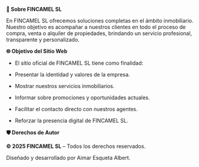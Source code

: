 **📍 Sobre FINCAMEL SL**

En FINCAMEL SL ofrecemos soluciones completas en el ámbito inmobiliario. Nuestro objetivo es acompañar a nuestros clientes en todo el proceso de compra, venta o alquiler de propiedades, brindando un servicio profesional, transparente y personalizado.

**🌐 Objetivo del Sitio Web**

- El sitio oficial de FINCAMEL SL tiene como finalidad:

- Presentar la identidad y valores de la empresa.

- Mostrar nuestros servicios inmobiliarios.

- Informar sobre promociones y oportunidades actuales.

- Facilitar el contacto directo con nuestros agentes.

- Reforzar la presencia digital de FINCAMEL SL.


**🛡️ Derechos de Autor**

**© 2025 FINCAMEL SL** – Todos los derechos reservados.

Diseñado y desarrollado por Aimar Esqueta Albert.
